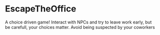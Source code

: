 # EscapeTheOffice
A choice driven game!
Interact with NPCs and try to leave work early, but be carefull, your choices matter.
Avoid being suspected by your coworkers
